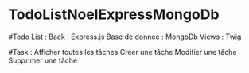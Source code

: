 # TodoListNoelExpressMongoDb

#Todo List :
Back : Express.js
Base de donnée : MongoDb
Views : Twig

#Task :
Afficher toutes les tâches
Créer une tâche
Modifier une tâche
Supprimer une tâche
